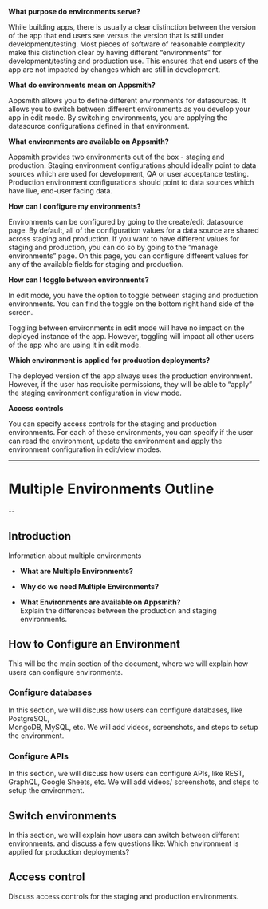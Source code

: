 **What purpose do environments serve?**

While building apps, there is usually a clear distinction between the version of the app that end users see versus the version that is still under development/testing. Most pieces of software of reasonable complexity make this distinction clear by having different “environments” for development/testing and production use. This ensures that end users of the app are not impacted by changes which are still in development.

**What do environments mean on Appsmith?**

Appsmith allows you to define different environments for datasources. It allows you to switch between different environments as you develop your app in edit mode. By switching environments, you are applying the datasource configurations defined in that environment.

**What environments are available on Appsmith?**

Appsmith provides two environments out of the box - staging and production. Staging environment configurations should ideally point to data sources which are used for development, QA or user acceptance testing. Production environment configurations should point to data sources which have live, end-user facing data.

**How can I configure my environments?**

Environments can be configured by going to the create/edit datasource page. By default, all of the configuration values for a data source are shared across staging and production. If you want to have different values for staging and production, you can do so by going to the “manage environments” page. On this page, you can configure different values for any of the available fields for staging and production.

**How can I toggle between environments?**

In edit mode, you have the option to toggle between staging and production environments. You can find the toggle on the bottom right hand side of the screen.

Toggling between environments in edit mode will have no impact on the deployed instance of the app. However, toggling will impact all other users of the app who are using it in edit mode.

**Which environment is applied for production deployments?**

The deployed version of the app always uses the production environment. However, if the user has requisite permissions, they will be able to “apply” the staging environment configuration in view mode.

**Access controls**

You can specify access controls for the staging and production environments. For each of these environments, you can specify if the user can read the environment, update the environment and apply the environment configuration in edit/view modes.


----------------------------------------------------
# Multiple Environments Outline
--

## Introduction

Information about multiple environments

* **What are Multiple Environments?**

* **Why do we need Multiple Environments?**

* **What Environments are available on Appsmith?**  
Explain the differences between the production and staging environments.

  
## How to Configure an Environment  
This will be the main section of the document, where we will explain how users can configure environments.  
### Configure databases  
In this section, we will discuss how users can configure databases, like PostgreSQL,  
MongoDB, MySQL, etc. We will add videos, screenshots, and steps to setup the environment.

  
### Configure APIs  
In this section, we will discuss how users can configure APIs, like REST, GraphQL, Google Sheets, etc. We will add videos/ screenshots, and steps to setup the environment.

  
## Switch environments  
In this section, we will explain how users can switch between different environments. and discuss a few questions like: Which environment is applied for production deployments?

## Access control
Discuss access controls for the staging and production environments.